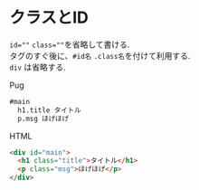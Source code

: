 # クラスとID

`id=""` `class=""`を省略して書ける.  
タグのすぐ後に、`#id名` `.class名`を付けて利用する.  
`div` は省略する.

Pug
```html
#main
  h1.title タイトル
  p.msg ほげほげ
```

HTML
```html
<div id="main">
  <h1 class="title">タイトル</h1>
  <p class="msg">ほげほげ</p>
</div>
```